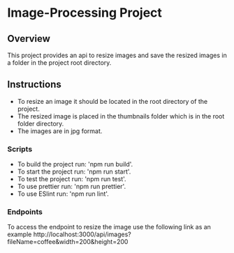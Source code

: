 # Image-Processing Project

## Overview
This project provides an api to resize images and save the resized images in a folder in the project root directory.

## Instructions
- To resize an image it should be located in the root directory of the project.
- The resized image is placed in the thumbnails folder which is in the root folder directory.
- The images are in jpg format.

### Scripts
- To build the project run: 'npm run build'.
- To start the project run: 'npm run start'.
- To test the project run: 'npm run test'.
- To use prettier run: 'npm run prettier'.
- To use ESlint run: 'npm run lint'.

### Endpoints
To access the endpoint to resize the image use the following link as an example
http://localhost:3000/api/images?fileName=coffee&width=200&height=200
